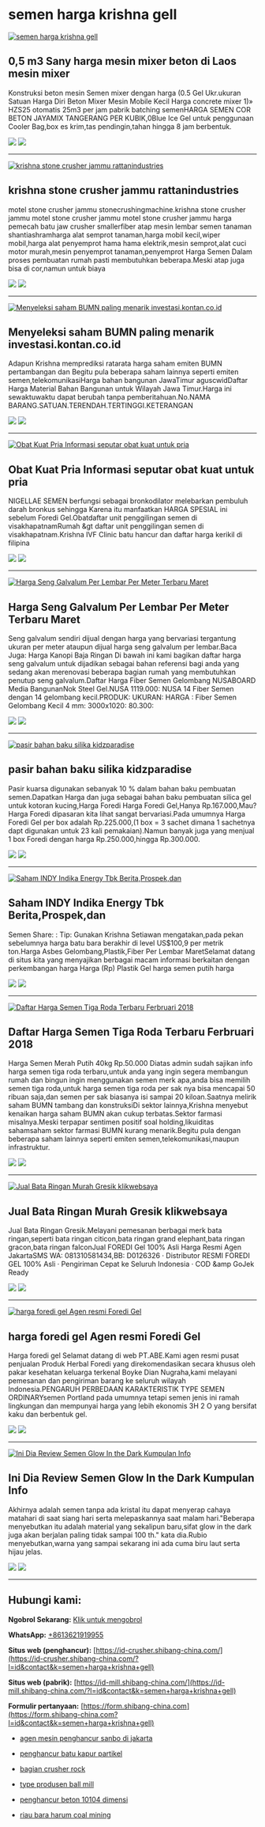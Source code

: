 # semen harga krishna gell

<a href="https://swt.shibang-china.com/?l=id&img&k=semen+harga+krishna+gell" target="_blank">![semen harga krishna gell](http://static.shibang-china.com/all-800x300/1293.jpg)</a>

## 0,5 m3 Sany harga mesin mixer beton di Laos mesin mixer
Konstruksi beton mesin Semen mixer dengan harga (0.5 Gel Ukr.ukuran Satuan Harga Diri Beton Mixer Mesin Mobile Kecil Harga concrete mixer 1)» HZS25 otomatis 25m3 per jam pabrik batching semenHARGA SEMEN COR BETON JAYAMIX TANGERANG PER KUBIK,0Blue Ice Gel untuk penggunaan Cooler Bag,box es krim,tas pendingin,tahan hingga 8 jam berbentuk.


<a href="https://whatsapp.shibangsoft.com/WhatsApp.php" target="_blank" title="WhatsApp">![](http://static.shibang-china.com/icon/whatsapp.png)</a> <a href="https://swt.shibang-china.com/?l=id&icon&k=semen+harga+krishna+gell" target="_blank">![](http://static.shibang-china.com/icon/chat-id.png)</a>

---

<a href="https://swt.shibang-china.com/?l=id&img&k=semen+harga+krishna+gell" target="_blank">![krishna stone crusher jammu rattanindustries](http://static.shibang-china.com/all-800x300/19.jpg)</a>

## krishna stone crusher jammu rattanindustries
motel stone crusher jammu stonecrushingmachine.krishna stone crusher jammu motel stone crusher jammu motel stone crusher jammu harga pemecah batu jaw crusher smallerfiber atap mesin lembar semen tanaman shantiashramharga alat semprot tanaman,harga mobil kecil,wiper mobil,harga alat penyemprot hama hama elektrik,mesin semprot,alat cuci motor murah,mesin penyemprot tanaman,penyemprot Harga Semen Dalam proses pembuatan rumah pasti membutuhkan beberapa.Meski atap juga bisa di cor,namun untuk biaya


<a href="https://whatsapp.shibangsoft.com/WhatsApp.php" target="_blank" title="WhatsApp">![](http://static.shibang-china.com/icon/whatsapp.png)</a> <a href="https://swt.shibang-china.com/?l=id&icon&k=semen+harga+krishna+gell" target="_blank">![](http://static.shibang-china.com/icon/chat-id.png)</a>

---

<a href="https://swt.shibang-china.com/?l=id&img&k=semen+harga+krishna+gell" target="_blank">![Menyeleksi saham BUMN paling menarik investasi.kontan.co.id](http://static.shibang-china.com/all-800x300/645.jpg)</a>

## Menyeleksi saham BUMN paling menarik investasi.kontan.co.id
Adapun Krishna memprediksi ratarata harga saham emiten BUMN pertambangan dan Begitu pula beberapa saham lainnya seperti emiten semen,telekomunikasiHarga bahan bangunan JawaTimur aguscwidDaftar Harga Material Bahan Bangunan untuk Wilayah Jawa Timur.Harga ini sewaktuwaktu dapat berubah tanpa pemberitahuan.No.NAMA BARANG.SATUAN.TERENDAH.TERTINGGI.KETERANGAN


<a href="https://whatsapp.shibangsoft.com/WhatsApp.php" target="_blank" title="WhatsApp">![](http://static.shibang-china.com/icon/whatsapp.png)</a> <a href="https://swt.shibang-china.com/?l=id&icon&k=semen+harga+krishna+gell" target="_blank">![](http://static.shibang-china.com/icon/chat-id.png)</a>

---

<a href="https://swt.shibang-china.com/?l=id&img&k=semen+harga+krishna+gell" target="_blank">![Obat Kuat Pria Informasi seputar obat kuat untuk pria](http://static.shibang-china.com/all-800x300/99.jpg)</a>

## Obat Kuat Pria Informasi seputar obat kuat untuk pria
NIGELLAE SEMEN berfungsi sebagai bronkodilator melebarkan pembuluh darah bronkus sehingga Karena itu manfaatkan HARGA SPESIAL ini sebelum Foredi Gel.Obatdaftar unit penggilingan semen di visakhapatnamRumah &gt daftar unit penggilingan semen di visakhapatnam.Krishna IVF Clinic batu hancur dan daftar harga kerikil di filipina


<a href="https://whatsapp.shibangsoft.com/WhatsApp.php" target="_blank" title="WhatsApp">![](http://static.shibang-china.com/icon/whatsapp.png)</a> <a href="https://swt.shibang-china.com/?l=id&icon&k=semen+harga+krishna+gell" target="_blank">![](http://static.shibang-china.com/icon/chat-id.png)</a>

---

<a href="https://swt.shibang-china.com/?l=id&img&k=semen+harga+krishna+gell" target="_blank">![Harga Seng Galvalum Per Lembar Per Meter Terbaru Maret](http://static.shibang-china.com/all-800x300/1288.jpg)</a>

## Harga Seng Galvalum Per Lembar Per Meter Terbaru Maret
Seng galvalum sendiri dijual dengan harga yang bervariasi tergantung ukuran per meter ataupun dijual harga seng galvalum per lembar.Baca Juga: Harga Kanopi Baja Ringan Di bawah ini kami bagikan daftar harga seng galvalum untuk dijadikan sebagai bahan referensi bagi anda yang sedang akan merenovasi beberapa bagian rumah yang membutuhkan penutup seng galvalum.Daftar Harga Fiber Semen Gelombang NUSABOARD Media BangunanNok Steel Gel.NUSA 1119.000: NUSA 14 Fiber Semen dengan 14 gelombang kecil.PRODUK: UKURAN: HARGA : Fiber Semen Gelombang Kecil 4 mm: 3000x1020: 80.300:


<a href="https://whatsapp.shibangsoft.com/WhatsApp.php" target="_blank" title="WhatsApp">![](http://static.shibang-china.com/icon/whatsapp.png)</a> <a href="https://swt.shibang-china.com/?l=id&icon&k=semen+harga+krishna+gell" target="_blank">![](http://static.shibang-china.com/icon/chat-id.png)</a>

---

<a href="https://swt.shibang-china.com/?l=id&img&k=semen+harga+krishna+gell" target="_blank">![pasir bahan baku silika kidzparadise](http://static.shibang-china.com/all-800x300/601.jpg)</a>

## pasir bahan baku silika kidzparadise
Pasir kuarsa digunakan sebanyak 10 % dalam bahan baku pembuatan semen.Dapatkan Harga dan juga sebagai bahan baku pembuatan silica gel untuk kotoran kucing,Harga Foredi Harga Foredi Gel,Hanya Rp.167.000,Mau?Harga Foredi dipasaran kita lihat sangat bervariasi.Pada umumnya Harga Foredi Gel per box adalah Rp.225.000,(1 box = 3 sachet dimana 1 sachetnya dapt digunakan untuk 23 kali pemakaian).Namun banyak juga yang menjual 1 box Foredi dengan harga Rp.250.000,hingga Rp.300.000.


<a href="https://whatsapp.shibangsoft.com/WhatsApp.php" target="_blank" title="WhatsApp">![](http://static.shibang-china.com/icon/whatsapp.png)</a> <a href="https://swt.shibang-china.com/?l=id&icon&k=semen+harga+krishna+gell" target="_blank">![](http://static.shibang-china.com/icon/chat-id.png)</a>

---

<a href="https://swt.shibang-china.com/?l=id&img&k=semen+harga+krishna+gell" target="_blank">![Saham INDY Indika Energy Tbk Berita,Prospek,dan](http://static.shibang-china.com/all-800x300/39.jpg)</a>

## Saham INDY Indika Energy Tbk Berita,Prospek,dan
Semen Share: : Tip: Gunakan Krishna Setiawan mengatakan,pada pekan sebelumnya harga batu bara berakhir di level US$100,9 per metrik ton.Harga Asbes Gelombang,Plastik,Fiber Per Lembar MaretSelamat datang di situs kita yang menyajikan berbagai macam informasi berkaitan dengan perkembangan harga Harga (Rp) Plastik Gel harga semen putih harga


<a href="https://whatsapp.shibangsoft.com/WhatsApp.php" target="_blank" title="WhatsApp">![](http://static.shibang-china.com/icon/whatsapp.png)</a> <a href="https://swt.shibang-china.com/?l=id&icon&k=semen+harga+krishna+gell" target="_blank">![](http://static.shibang-china.com/icon/chat-id.png)</a>

---

<a href="https://swt.shibang-china.com/?l=id&img&k=semen+harga+krishna+gell" target="_blank">![Daftar Harga Semen Tiga Roda Terbaru Ferbruari 2018](http://static.shibang-china.com/all-800x300/313.jpg)</a>

## Daftar Harga Semen Tiga Roda Terbaru Ferbruari 2018
Harga Semen Merah Putih 40kg Rp.50.000 Diatas admin sudah sajikan info harga semen tiga roda terbaru,untuk anda yang ingin segera membangun rumah dan bingun ingin menggunakan semen merk apa,anda bisa memilih semen tiga roda,untuk harga semen tiga roda per sak nya bisa mencapai 50 ribuan saja,dan semen per sak biasanya isi sampai 20 kiloan.Saatnya melirik saham BUMN tambang dan konstruksiDi sektor lainnya,Krishna menyebut kenaikan harga saham BUMN akan cukup terbatas.Sektor farmasi misalnya.Meski terpapar sentimen positif soal holding,likuiditas sahamsaham sektor farmasi BUMN kurang menarik.Begitu pula dengan beberapa saham lainnya seperti emiten semen,telekomunikasi,maupun infrastruktur.


<a href="https://whatsapp.shibangsoft.com/WhatsApp.php" target="_blank" title="WhatsApp">![](http://static.shibang-china.com/icon/whatsapp.png)</a> <a href="https://swt.shibang-china.com/?l=id&icon&k=semen+harga+krishna+gell" target="_blank">![](http://static.shibang-china.com/icon/chat-id.png)</a>

---

<a href="https://swt.shibang-china.com/?l=id&img&k=semen+harga+krishna+gell" target="_blank">![Jual Bata Ringan Murah Gresik klikwebsaya](http://static.shibang-china.com/all-800x300/579.jpg)</a>

## Jual Bata Ringan Murah Gresik klikwebsaya
Jual Bata Ringan Gresik.Melayani pemesanan berbagai merk bata ringan,seperti bata ringan citicon,bata ringan grand elephant,bata ringan gracon,bata ringan falconJual FOREDI Gel 100% Asli Harga Resmi Agen JakartaSMS WA: 081310581434,BB: D0126326 · Distributor RESMI FOREDI GEL 100% Asli · Pengiriman Cepat ke Seluruh Indonesia · COD &amp GoJek Ready


<a href="https://whatsapp.shibangsoft.com/WhatsApp.php" target="_blank" title="WhatsApp">![](http://static.shibang-china.com/icon/whatsapp.png)</a> <a href="https://swt.shibang-china.com/?l=id&icon&k=semen+harga+krishna+gell" target="_blank">![](http://static.shibang-china.com/icon/chat-id.png)</a>

---

<a href="https://swt.shibang-china.com/?l=id&img&k=semen+harga+krishna+gell" target="_blank">![harga foredi gel Agen resmi Foredi Gel](http://static.shibang-china.com/all-800x300/1505.jpg)</a>

## harga foredi gel Agen resmi Foredi Gel
Harga foredi gel Selamat datang di web PT.ABE.Kami agen resmi pusat penjualan Produk Herbal Foredi yang direkomendasikan secara khusus oleh pakar kesehatan keluarga terkenal Boyke Dian Nugraha,kami melayani pemesanan dan pengiriman barang ke seluruh wilayah Indonesia.PENGARUH PERBEDAAN KARAKTERISTIK TYPE SEMEN ORDINARYsemen Portland pada umumnya tetapi semen jenis ini ramah lingkungan dan mempunyai harga yang lebih ekonomis 3H 2 O yang bersifat kaku dan berbentuk gel.


<a href="https://whatsapp.shibangsoft.com/WhatsApp.php" target="_blank" title="WhatsApp">![](http://static.shibang-china.com/icon/whatsapp.png)</a> <a href="https://swt.shibang-china.com/?l=id&icon&k=semen+harga+krishna+gell" target="_blank">![](http://static.shibang-china.com/icon/chat-id.png)</a>

---

<a href="https://swt.shibang-china.com/?l=id&img&k=semen+harga+krishna+gell" target="_blank">![Ini Dia Review Semen Glow In the Dark Kumpulan Info](http://static.shibang-china.com/all-800x300/972.jpg)</a>

## Ini Dia Review Semen Glow In the Dark Kumpulan Info
Akhirnya adalah semen tanpa ada kristal itu dapat menyerap cahaya matahari di saat siang hari serta melepaskannya saat malam hari."Beberapa menyebutkan itu adalah material yang sekalipun baru,sifat glow in the dark juga akan berjalan paling tidak sampai 100 th." kata dia.Rubio menyebutkan,warna yang sampai sekarang ini ada cuma biru laut serta hijau jelas.

<a href="https://whatsapp.shibangsoft.com/WhatsApp.php" target="_blank" title="WhatsApp">![](http://static.shibang-china.com/icon/whatsapp.png)</a> <a href="https://swt.shibang-china.com/?l=id&icon&k=semen+harga+krishna+gell" target="_blank">![](http://static.shibang-china.com/icon/chat-id.png)</a>

---
## Hubungi kami:

**Ngobrol Sekarang:** [Klik untuk mengobrol](https://swt.shibang-china.com?l=id&contact&k=semen+harga+krishna+gell)

**WhatsApp:**  [+8613621919955](https://whatsapp.shibangsoft.com/WhatsApp.php)

**Situs web (penghancur):** [https://id-crusher.shibang-china.com/](https://id-crusher.shibang-china.com/?l=id&contact&k=semen+harga+krishna+gell)

**Situs web (pabrik):** [https://id-mill.shibang-china.com/](https://id-mill.shibang-china.com/?l=id&contact&k=semen+harga+krishna+gell)

**Formulir pertanyaan:** [https://form.shibang-china.com](https://form.shibang-china.com?l=id&contact&k=semen+harga+krishna+gell)

* [agen mesin penghancur sanbo di jakarta](../46/agen%20mesin%20penghancur%20sanbo%20di%20jakarta.md)

* [penghancur batu kapur partikel](../41/penghancur%20batu%20kapur%20partikel.md)

* [bagian crusher rock](../48/bagian%20crusher%20rock.md)

* [type produsen ball mill](../43/type%20produsen%20ball%20mill.md)

* [penghancur beton 10104 dimensi](../49/penghancur%20beton%2010104%20dimensi.md)

* [riau bara harum coal mining](../47/riau%20bara%20harum%20coal%20mining.md)